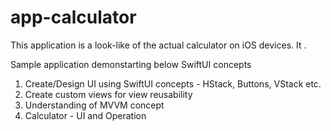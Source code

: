 # app-calculator
This application is a look-like of the actual calculator on iOS devices. It .

Sample application demonstarting below SwiftUI concepts

1. Create/Design UI using SwiftUI concepts - HStack, Buttons, VStack etc.
2. Create custom views for view reusability
3. Understanding of MVVM concept
4. Calculator - UI and Operation
